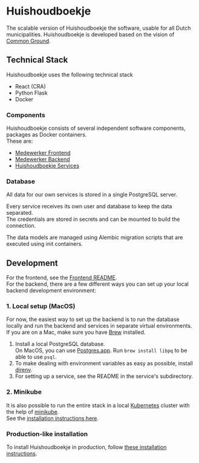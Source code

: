 #  Huishoudboekje
The scalable version of Huishoudboekje the software, usable for all Dutch municipalities.
Huishoudboekje is developed based on the vision of [Common Ground](https://commonground.nl).

## Technical Stack
Huishoudboekje uses the following technical stack
- React (CRA)
- Python Flask
- Docker

### Components
Huishoudboekje consists of several independent software components, packages as Docker containers.\
These are:
- [Medewerker Frontend](frontend/)
- [Medewerker Backend](backend/)
- [Huishoudboekje Services](services/)

### Database

All data for our own services is stored in a single PostgreSQL server. 
 
Every service receives its own user and database to keep the data separated.\
The credentials are stored in secrets and can be mounted to build the connection.

The data models are managed using Alembic migration scripts that are executed using init containers.


## Development
For the frontend, see the [Frontend README](./frontend/app/README.md). \
For the backend, there are a few different ways you can set up your local backend development environment:

### 1. Local setup (MacOS)
For now, the easiest way to set up the backend is to run the database locally and run the backend and services 
in separate virtual environments. \
If you are on a Mac, make sure you have [Brew](https://brew.sh/) installed. 

1. Install a local PostgreSQL database.  
   On MacOS, you can use [Postgres.app](https://postgresapp.com/). Run `brew install libpq` to be able to use `psql`.  
2. To make dealing with environment variables as easy as possible, install [direnv](https://direnv.net/).
3. For setting up a service, see the README in the service's subdirectory.

### 2. Minikube
It is also possible to run the entire stack in a local [Kubernetes](https://kubernetes.io/) cluster with the help of 
[minikube](https://minikube.sigs.k8s.io/docs/). \
See the [installation instructions here](https://gitlab.com/commonground/huishoudboekje/app-new/-/wikis/Ontwikkeling/Minikube).

### Production-like installation
To install Huishoudboekje in production, follow [these installation instructions](https://gitlab.com/commonground/huishoudboekje/app-new/-/wikis/Handleidingen/Installatie).